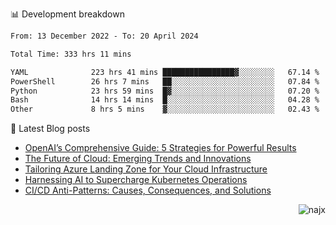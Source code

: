 📊 Development breakdown
<!--START_SECTION:waka-->

```txt
From: 13 December 2022 - To: 20 April 2024

Total Time: 333 hrs 11 mins

YAML              223 hrs 41 mins ████████████████▓░░░░░░░░   67.14 %
PowerShell        26 hrs 7 mins   ██░░░░░░░░░░░░░░░░░░░░░░░   07.84 %
Python            23 hrs 59 mins  █▓░░░░░░░░░░░░░░░░░░░░░░░   07.20 %
Bash              14 hrs 14 mins  █░░░░░░░░░░░░░░░░░░░░░░░░   04.28 %
Other             8 hrs 5 mins    ▓░░░░░░░░░░░░░░░░░░░░░░░░   02.43 %
```

<!--END_SECTION:waka-->

📕 Latest Blog posts

<!-- BLOG-POST-LIST:START -->
- [OpenAI’s Comprehensive Guide: 5 Strategies for Powerful Results](https://najx.dev/openai's-comprehensive-guide-to-prompt-writing-five-new-strategies-for-powerful-results/)
- [The Future of Cloud: Emerging Trends and Innovations](https://najx.dev/the-future-of-cloud-emerging-trends-and-innovations/)
- [Tailoring Azure Landing Zone for Your Cloud Infrastructure](https://najx.dev/tailoring-your-azure-landing-zone-for-cloud-infrastructure/)
- [Harnessing AI to Supercharge Kubernetes Operations](https://najx.dev/harnessing-ai-to-supercharge-kubernetes-operations/)
- [CI/CD Anti-Patterns: Causes, Consequences, and Solutions](https://najx.dev/cicd-anti-patterns/)
<!-- BLOG-POST-LIST:END -->

<p align="right">
  <img src="https://komarev.com/ghpvc/?username=najx&label=GitHub%20Profile%20Views&color=yellow&style=flat" alt="najx" />
</p align="center">

